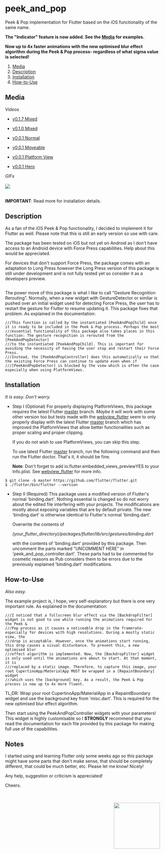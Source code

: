 # peek_and_pop

Peek & Pop implementation for Flutter based on the iOS functionality of the same name. 

**The "Indicator" feature is now added. See the [Media](#media) for examples.**

**Now up to 4x faster animations with the new optimised blur effect algorithm during the Peek & Pop process- regardless of what sigma value is 
selected!**

1. [Media](#media) 
2. [Description](#description) 
3. [Installation](#installation) 
4. [How-to-Use](#howtouse)

<a name="media"></a>
## Media
*Videos*

* [v0.1.7 Mixed]()

* [v0.1.0 Mixed](https://youtu.be/G5QLwGtcb1I)
* [v0.0.1 Normal](https://youtu.be/PaEpU31z_7Q) 
* [v0.0.1 Moveable](https://youtu.be/3TjCFwHoOiE)
* [v0.0.1 Platform View](https://youtu.be/489YB-QuJ3k)
* [v0.0.1 Hero](https://youtu.be/36DAwnFKSKI)

*GIFs*
<br><br>
<img src="https://www.cosmossoftware.coffee/Common/Portfolio/GIFs/FlutterPeekAndPop.gif"/>
<br><br>

**IMPORTANT**: Read more for installation details.

<a name="description"></a>
## Description

As a fan of the iOS Peek & Pop functionality, I decided to implement it for Flutter as well. Please note that this is 
still an early version so use with care. 

The package has been tested on iOS but not yet on Android as I don't have access to an Android device with Force Press 
capabilities. Help about this would be appreciated.

For devices that don't support Force Press, the package comes with an adaptation to Long Press *however* the Long Press 
version of this package is still under development and is not fully tested yet so consider it as a developers preview.

## 
The power move of this package is what I like to call "Gesture Recognition Rerouting". Normally, when a new widget
with GestureDetector or similar is pushed over an initial widget used for detecting Force Press, the user has to restart 
the gesture for Flutter to resume updating it. This package fixes that problem. As explained in the documentation:

```
///This function is called by the instantiated [PeekAndPopChild] once it is ready to be included in the Peek & Pop process. Perhaps the most
///essential functionality of this package also takes places in this function: The gesture recognition is rerouted from the  [PeekAndPopDetector]
///to the instantiated [PeekAndPopChild]. This is important for avoiding the necessity of having the user stop and restart their Force Press.
///Instead, the [PeekAndPopController] does this automatically so that the existing Force Press can continue to update even when if
///[PeekAndPopDetector] is blocked by the view which is often the case especially when using PlatformViews.
```

<a name="installation"></a>
## Installation
*It is easy. Don't worry.* 

* Step I (Optional)
For properly displaying PlatformViews, this package requires the latest Flutter [master](https://github.com/flutter/flutter) 
branch. *Maybe* it will work with some other version too but tests made with the 
[webview_flutter](https://pub.flutter-io.cn/packages/webview_flutter) seem to only properly display with the latest Flutter 
[master](https://github.com/flutter/flutter) branch which has improved the PlatformViews that allow better functionalities 
such as proper scaling and proper clipping.

    If you do not wish to use PlatformViews, you can skip this step.

    To use latest Flutter [master](https://github.com/flutter/flutter) branch, run the following command and then run 
    the Flutter doctor. That's it, it should  be fine.
    
    **Note**: Don't forget to add <key>io.flutter.embedded_views_preview</key><string>YES</string> to your Info.plist. See
    [webview_flutter](https://pub.flutter-io.cn/packages/webview_flutter) for more info.
    
```
$ git clone -b master https://github.com/flutter/flutter.git
$ ./flutter/bin/flutter --version
```

* Step II (Required)
This package uses a modified version of Flutter's normal 'binding.dart'. Nothing essential is changed so do not worry 
about the edited file interfering with your projects. The modifications are mostly about exposing variables that are by 
default private. The new 'binding.dart' is otherwise identical to Flutter's normal 'binding.dart'.

    Overwrite the contents of 

    *(your_flutter_directory)/packages/flutter/lib/src/gestures/binding.dart*

    with the contents of 'binding.dart' provided by this package. Then uncomment the parts marked "UNCOMMENT HERE" in 
    'peek_and_pop_controller.dart'. These parts had to be commented for cosmetic reasons as Pub considers them to be errors 
    due to the previously explained 'binding.dart' modifications. 
    
<a name="howtouse"></a>
## How-to-Use
*Also easy.* 

The example project is, I hope, very self-explanatory but there is one very important rule. As explained in the documentation:

```
///I noticed that a fullscreen blur effect via the [BackdropFilter] widget is not good to use while running the animations required for the Peek &
///Pop process as it causes a noticeable drop in the framerate- especially for devices with high resolutions. During a mostly static view, the
///drop is acceptable. However, once the animations start running, this drop causes a visual disturbance. To prevent this, a new optimised blur
///effect algorithm is implemented. Now, the [BackdropFilter] widget is only used until the animations are about to start. At that moment, it is
///replaced by a static image. Therefore, to capture this image, your root CupertinoApp/MaterialApp MUST be wrapped in a [RepaintBoundary] widget
///which uses the [background] key. As a result, the Peek & Pop process is now up to 4x more fluent.
```

TL;DR: Wrap your root CupertinoApp/MaterialApp in a RepaintBoundary widget and use the background key from 'misc.dart'. This is required for the new 
optimised blur effect algorithm.

Then start using the PeekAndPopController widgets with your parameters! This widget is highly customisable  so I **STRONGLY** recommend that you 
read the documentation for each file provided by this package for making full use of the capabilities.

## Notes
I started using and learning Flutter only some weeks ago so this package might have some parts that don't make sense, 
that should be completely different, that could be much better, etc. Please let me know! Nicely! 

Any help, suggestion or criticism is appreciated! 

Cheers.

<br><br>
<img align="right" src="https://www.cosmossoftware.coffee/Common/Images/CosmosSoftwareIconTransparent.png" width="150" height="150"/>
<br><br>